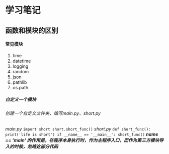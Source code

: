 # 学习笔记

## 函数和模块的区别

#### 常见模块

1. time
2. datetime
3. logging
4. random
5. json
6. pathlib
7. os.path

##### 自定义一个模块
###### 创建一个自定义文件夹，编写main.py、short.py
*main.py*
    ```
        import short
        short.short_func()
    ```
*short.py*
    ```
        def short_func():
            print('life is short')
        if __name__ == '__main__':
            short_func()
    ```
    ***__name__ == '__main__' 的作用是，在程序本身执行时，作为主程序入口，而作为第三方模块导入的时候，忽略这部分代码***